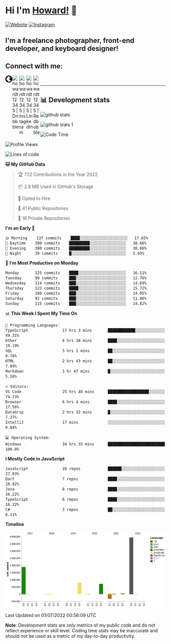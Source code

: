 # Hi I'm [Howard!][website] 👋

[![Website](https://img.shields.io/website?label=howardt12345.com&style=for-the-badge&url=https%3A%2F%2Fhowardt12345.com)](https://howardt12345.com)
[![Instagram](https://img.shields.io/badge/instagram-%23E4405F.svg?&style=for-the-badge&logo=instagram&logoColor=white)](https://instagram.com/howardt12345)

I'm a freelance photographer, front-end developer, and keyboard designer!
---

## Connect with me:

[<img align="left" alt="howardt12345.com" width="22px" src="https://raw.githubusercontent.com/iconic/open-iconic/master/svg/globe.svg" />][website]
[<img align="left" alt="howardt12345 | Dribbble" width="22px" src="https://cdn.jsdelivr.net/npm/simple-icons@v3/icons/dribbble.svg" />][dribbble]
[<img align="left" alt="howardt12345 | Instagram" width="22px" src="https://cdn.jsdelivr.net/npm/simple-icons@v3/icons/instagram.svg" />][instagram]
[<img align="left" alt="howardt12345 | LinkedIn" width="22px" src="https://cdn.jsdelivr.net/npm/simple-icons@v3/icons/linkedin.svg" />][linkedin]
[<img align="left" alt="howardt12345 | Redbubble" width="22px" src="https://cdn.jsdelivr.net/npm/simple-icons@v3/icons/redbubble.svg" />][redbubble]

<br />

---

## 📊 Development stats

![github stats](https://github-readme-stats.vercel.app/api?username=howardt12345&show_icons=true&hide_border=true&theme=dark&hide=contribs,issues)

![github stats 1](https://github-readme-stats.vercel.app/api/top-langs?username=howardt12345&langs_count=8&show_icons=true&hide_border=true&theme=dark&layout=compact)

<!--START_SECTION:waka-->
![Code Time](http://img.shields.io/badge/Code%20Time-572%20hrs%2044%20mins-blue)

![Profile Views](http://img.shields.io/badge/Profile%20Views-0-blue)

![Lines of code](https://img.shields.io/badge/From%20Hello%20World%20I%27ve%20Written-7%20Million%20lines%20of%20code-blue)

**🐱 My GitHub Data** 

> 🏆 722 Contributions in the Year 2022
 > 
> 📦 2.8 MB Used in GitHub's Storage 
 > 
> 💼 Opted to Hire
 > 
> 📜 41 Public Repositories 
 > 
> 🔑 18 Private Repositories  
 > 
**I'm an Early 🐤** 

```text
🌞 Morning    137 commits    ████░░░░░░░░░░░░░░░░░░░░░   17.65% 
🌆 Daytime    300 commits    █████████░░░░░░░░░░░░░░░░   38.66% 
🌃 Evening    300 commits    █████████░░░░░░░░░░░░░░░░   38.66% 
🌙 Night      39 commits     █░░░░░░░░░░░░░░░░░░░░░░░░   5.03%

```
📅 **I'm Most Productive on Monday** 

```text
Monday       125 commits    ████░░░░░░░░░░░░░░░░░░░░░   16.11% 
Tuesday      99 commits     ███░░░░░░░░░░░░░░░░░░░░░░   12.76% 
Wednesday    114 commits    ███░░░░░░░░░░░░░░░░░░░░░░   14.69% 
Thursday     122 commits    ████░░░░░░░░░░░░░░░░░░░░░   15.72% 
Friday       109 commits    ███░░░░░░░░░░░░░░░░░░░░░░   14.05% 
Saturday     92 commits     ███░░░░░░░░░░░░░░░░░░░░░░   11.86% 
Sunday       115 commits    ███░░░░░░░░░░░░░░░░░░░░░░   14.82%

```


📊 **This Week I Spent My Time On** 

```text
💬 Programming Languages: 
TypeScript               17 hrs 3 mins       ████████████░░░░░░░░░░░░░   49.31% 
Other                    6 hrs 38 mins       ████░░░░░░░░░░░░░░░░░░░░░   19.19% 
SQL                      3 hrs 2 mins        ██░░░░░░░░░░░░░░░░░░░░░░░   8.78% 
HTML                     2 hrs 43 mins       ██░░░░░░░░░░░░░░░░░░░░░░░   7.89% 
Markdown                 1 hr 47 mins        █░░░░░░░░░░░░░░░░░░░░░░░░   5.16%

🔥 Editors: 
VS Code                  25 hrs 40 mins      ██████████████████░░░░░░░   74.23% 
Browser                  6 hrs 4 mins        ████░░░░░░░░░░░░░░░░░░░░░   17.56% 
DataGrip                 2 hrs 32 mins       █░░░░░░░░░░░░░░░░░░░░░░░░   7.37% 
IntelliJ                 17 mins             ░░░░░░░░░░░░░░░░░░░░░░░░░   0.84%

💻 Operating System: 
Windows                  34 hrs 35 mins      █████████████████████████   100.0%

```

**I Mostly Code in JavaScript** 

```text
JavaScript               10 repos            ██████░░░░░░░░░░░░░░░░░░░   27.03% 
Dart                     7 repos             ████░░░░░░░░░░░░░░░░░░░░░   18.92% 
Java                     6 repos             ████░░░░░░░░░░░░░░░░░░░░░   16.22% 
TypeScript               6 repos             ████░░░░░░░░░░░░░░░░░░░░░   16.22% 
C#                       3 repos             ██░░░░░░░░░░░░░░░░░░░░░░░   8.11%

```


**Timeline**

![Chart not found](https://raw.githubusercontent.com/howardt12345/howardt12345/master/charts/bar_graph.png) 


 Last Updated on 01/07/2022 00:56:09 UTC
<!--END_SECTION:waka-->

**Note**: Development stats are only metrics of my public code and do not reflect experience or skill level. Coding time stats may be inaccurate and should not be used as a metric of my day-to-day productivity.

[website]: https://howardt12345.com
[dribbble]: https://dribbble.com/howardt12345
[instagram]: https://instagram.com/howardt12345
[linkedin]: https://linkedin.com/in/howardt12345
[redbubble]: https://www.redbubble.com/people/howardt12345/
